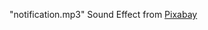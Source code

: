 "notification.mp3" Sound Effect from <a href="https://pixabay.com/sound-effects/?utm_source=link-attribution&utm_medium=referral&utm_campaign=music&utm_content=7062">Pixabay</a>